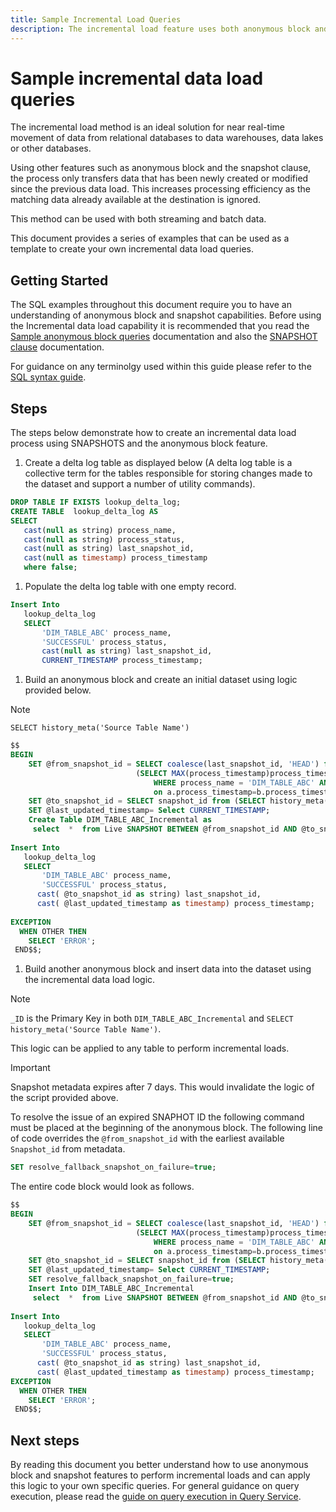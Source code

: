 ```yaml
---
title: Sample Incremental Load Queries
description: The incremental load feature uses both anonymous block and snapshot features to provide a near real-time solution for moving data from the data lake to your data warehouse whilst ignoring matching .
---
```

# Sample incremental data load queries

The incremental load method is an ideal solution for near real-time movement of data from relational databases to data warehouses, data lakes or other databases. 

Using other features such as anonymous block and the snapshot clause, the process only transfers data that has been newly created or modified since the previous data load. This increases processing efficiency as the matching data already available at the destination is ignored. 

This method can be used with both streaming and batch data.

This document provides a series of examples that can be used as a template to create your own incremental data load queries.

## Getting Started

The SQL examples throughout this document require you to have an understanding of anonymous block and snapshot capabilities. Before using the Incremental data load capability it is recommended that you read the [Sample anonymous block queries](./anonymous-block.md) documentation and also the [SNAPSHOT clause](https://experienceleague.adobe.com/docs/experience-platform/query/sql/syntax.html?lang=en#snapshot-clause) documentation.

For guidance on any terminolgy used within this guide please refer to the [SQL syntax guide](../sql/syntax.md).

## Steps

The steps below demonstrate how to create an incremental data load process using SNAPSHOTS and the anonymous block feature.

1. Create a delta log table as displayed below (A delta log table is a collective term for the tables responsible for storing changes made to the dataset and support a number of utility commands).

```SQL
DROP TABLE IF EXISTS lookup_delta_log;
CREATE TABLE  lookup_delta_log AS
SELECT
   cast(null as string) process_name,
   cast(null as string) process_status,
   cast(null as string) last_snapshot_id,
   cast(null as timestamp) process_timestamp
   where false;
```

1. Populate the delta log table with one empty record.

```SQL
Insert Into
   lookup_delta_log
   SELECT
       'DIM_TABLE_ABC' process_name,
       'SUCCESSFUL' process_status,
       cast(null as string) last_snapshot_id,
       CURRENT_TIMESTAMP process_timestamp;
```

1. Build an anonymous block and create an initial dataset using logic provided below.

>[!NOTE]
>
>`SELECT history_meta('Source Table Name')`

```SQL
$$
BEGIN
    SET @from_snapshot_id = SELECT coalesce(last_snapshot_id, 'HEAD') from lookup_delta_log a join
                            (SELECT MAX(process_timestamp)process_timestamp FROM lookup_delta_log
                                WHERE process_name = 'DIM_TABLE_ABC' AND process_status = 'SUCCESSFUL' )b
                                on a.process_timestamp=b.process_timestamp;
    SET @to_snapshot_id = SELECT snapshot_id from (SELECT history_meta('Source Table Name')) WHERE  is_current = true;
    SET @last_updated_timestamp= Select CURRENT_TIMESTAMP;
    Create Table DIM_TABLE_ABC_Incremental as
     select  *  from Live SNAPSHOT BETWEEN @from_snapshot_id AND @to_snapshot_id ;
 
Insert Into
   lookup_delta_log
   SELECT
       'DIM_TABLE_ABC' process_name,
       'SUCCESSFUL' process_status,
      cast( @to_snapshot_id as string) last_snapshot_id,
      cast( @last_updated_timestamp as timestamp) process_timestamp;
 
EXCEPTION
  WHEN OTHER THEN
    SELECT 'ERROR';
 END$$;
```

1. Build another anonymous block and insert data into the dataset using the incremental data load logic.

>[!NOTE]
>
> `_ID` is the Primary Key in both `DIM_TABLE_ABC_Incremental` and `SELECT history_meta('Source Table Name')`.


This logic can be applied to any table to perform incremental loads.

<!-- select  *  from Live SNAPSHOT BETWEEN @from_snapshot_id AND @to_snapshot_id WHERE NOT EXISTS (SELECT _id FROM DIM_TABLE_ABC_Incremental a where _id=a._id); -->

>[!IMPORTANT]
>
>Snapshot metadata expires after 7 days. This would invalidate the logic of the script provided above. 

To resolve the issue of an expired SNAPHOT ID the following command must be placed at the beginning of the anonymous block. The following line of code overrides the `@from_snapshot_id` with the earliest available `Snapshot_id` from metadata.

```SQL
SET resolve_fallback_snapshot_on_failure=true;
```

The entire code block would look as follows.

```SQL
$$
BEGIN
    SET @from_snapshot_id = SELECT coalesce(last_snapshot_id, 'HEAD') from lookup_delta_log a join
                            (SELECT MAX(process_timestamp)process_timestamp FROM lookup_delta_log
                                WHERE process_name = 'DIM_TABLE_ABC' AND process_status = 'SUCCESSFUL' )b
                                on a.process_timestamp=b.process_timestamp;
    SET @to_snapshot_id = SELECT snapshot_id from (SELECT history_meta('Source Table Name')) WHERE  is_current = true;
    SET @last_updated_timestamp= Select CURRENT_TIMESTAMP;
    SET resolve_fallback_snapshot_on_failure=true;
    Insert Into DIM_TABLE_ABC_Incremental
     select  *  from Live SNAPSHOT BETWEEN @from_snapshot_id AND @to_snapshot_id WHERE NOT EXISTS (SELECT _id FROM DIM_TABLE_ABC_Incremental a where _id=a._id);
 
Insert Into
   lookup_delta_log
   SELECT
       'DIM_TABLE_ABC' process_name,
       'SUCCESSFUL' process_status,
      cast( @to_snapshot_id as string) last_snapshot_id,
      cast( @last_updated_timestamp as timestamp) process_timestamp;
EXCEPTION
  WHEN OTHER THEN
    SELECT 'ERROR';
 END$$;
```

## Next steps

By reading this document you better understand how to use anonymous block and snapshot features to perform incremental loads and can apply this logic to your own specific queries. For general guidance on query execution, please read the [guide on query execution in Query Service](./writing-queries.md).
